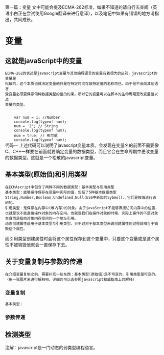 第一篇：变量
文中可能会提及ECMA-262标准，如果不知道的请自行去查阅（英语小白正在尝试使用Google翻译来进行意译），以及笔记中如果有错误的地方请指出，共同成长。

# 变量
## 这就是javaScript中的变量
	ECMA-262的表述是javascript变量与其他编程语言的变量有着很大的区别，javascript的变量是
	松散的，这个本质也就决定变量他只是在特定时间存放特定值的名称而已。由于他不会向其他语言
	受变量必须要保存何种数据类型的值的约束。所以它的变量可以在脚本的生命周期更改变量值以及
	变量的类型。
<code>
	var num = 1; //Number
	console.log(typeof num);
	num = '2'; // String
	console.log(typeof num);
	num = true; // 布尔值
	console.log(typeof num); 
</code>
		代码一
上述代码可以说明了javascript变量本质。会发现在变量名的前面不需要像C、C++一样要在前面就要确定变量的数据类型，而且它会在生命周期中更改变量的数据类型。这就是一个松散的javascript变量。

## 基本类型(原始值)和引用类型
	在ECMAscript中包含了两种不同的数据类型：基本类型与引用类型
	基本类型：能够操作保存在变量中实际的值，包括了5种基本数据类型String,Number,Boolean,Undefined,Null(ES6中新加的Sybmol).,它们是按值进行访问的。
	引用类型：是保存在内存中(堆内存)的对象。由于javaScript不能够直接访问内存中的位置，也就是说不能直接操作对象的内存空间。也就说我们在操作对象的时候，实际上操作的不是对象本身而是指向对象内存空间的一个地址引用。
	动态创建属性适用于基本类型与引用类型。只不过对于基本类型来说创建属性的过程就相当于销毁这个属性。
而引用类型创建属性时会将这个属性保存到这个变量中，只要这个变量或是这个属性不被销毁他就会一直保存下去。
## 关于变量复制与参数的传递
	在介绍变量复制之前，需要补充一些东西：基本类型(原始值)是不可变的，引用类型是可变的。（用一张图片来进行解释吧，详细的可以去参照javascript权威指南上的解释）
### 变量复制
	基本类型：
### 参数传递
## 检测类型


注解：javascript是一门动态的弱类型编程语言。

